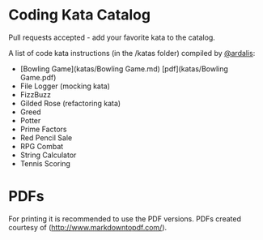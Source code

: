 Coding Kata Catalog
===================

Pull requests accepted - add your favorite kata to the catalog.

A list of code kata instructions (in the /katas folder) compiled by [@ardalis](http://twitter.com/ardalis):

- [Bowling Game](katas/Bowling Game.md) [pdf](katas/Bowling Game.pdf)
- File Logger (mocking kata)
- FizzBuzz
- Gilded Rose (refactoring kata)
- Greed
- Potter
- Prime Factors
- Red Pencil Sale
- RPG Combat
- String Calculator
- Tennis Scoring

# PDFs #

For printing it is recommended to use the PDF versions. PDFs created courtesy of (http://www.markdowntopdf.com/).
